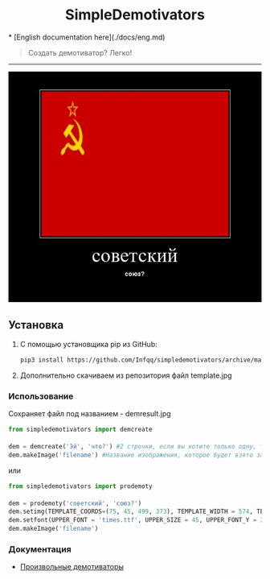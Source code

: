 <h1 align="center">SimpleDemotivators</h1> * [English documentation here](./docs/eng.md)
    <blockquote>Создать демотиватор? Легко!</blockquote>
</p>
<hr>

![prikol](demresult.jpg)

## Установка
1) С помощью установщика pip из GitHub: 
   
   ```sh
   pip3 install https://github.com/Infqq/simpledemotivators/archive/main.zip --upgrade
   ```
2) Дополнительно скачиваем из репозитория файл template.jpg

### Использование
Сохраняет файл под названием - demresult.jpg

```python
from simpledemotivators import demcreate

dem = demcreate('Эй', 'что?') #2 строчки, если вы хотите только одну, то оставьте вторые кавчки пустыми
dem.makeImage('filename') #Название изображения, которое будет взято за основу демотиватора
```

или

```python
from simpledemotivators import prodemoty

dem = prodemoty('советский', 'союз?')
dem.setimg(TEMPLATE_COORDS=(75, 45, 499, 373), TEMPLATE_WIDTH = 574, TEMPLATE_HEIGHT = 522, PADDING=10)
dem.setfont(UPPER_FONT = 'times.ttf', UPPER_SIZE = 45, UPPER_FONT_Y = 390, LOWER_FONT = 'arialbd.ttf', LOWER_SIZE = 14, LOWER_FONT_Y = 450)
dem.makeImage('filename')
```

### Документация
* [Произвольные демотиваторы](./docs/prodemoty.md)
